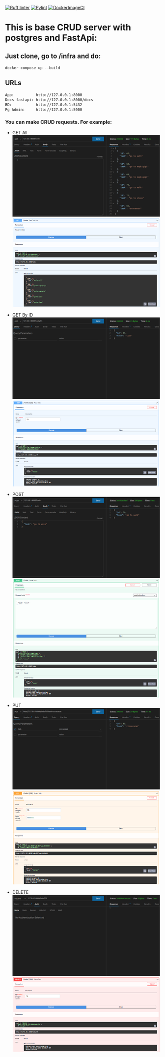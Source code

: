 [![Ruff linter](https://github.com/morheus9/fastapi_postgres_crud/actions/workflows/ruff.yml/badge.svg)](https://github.com/morheus9/fastapi_postgres_crud/actions/workflows/ruff.yml)
[![Pylint](https://github.com/morheus9/fastapi_postgres_crud/actions/workflows/pylint.yml/badge.svg?branch=master)](https://github.com/morheus9/fastapi_postgres_crud/actions/workflows/pylint.yml)
[![DockerImageCI](https://github.com/morheus9/fastapi_postgres_crud/actions/workflows/push_dockerfile.yml/badge.svg)](https://github.com/morheus9/fastapi_postgres_crud/actions/workflows/push_dockerfile.yml)
# This is base CRUD server with postgres and FastApi:
## Just clone, go to /infra and do:
```
docker compose up --build
```
## URLs
```
App:          http://127.0.0.1:8000
Docs fastapi: http://127.0.0.1:8000/docs
BD:           http://127.0.0.1:5432
Pg Admin:     http://127.0.0.1:5000
```
### You can make CRUD requests. For example:

- GET All
![Screenshot](images/get_all.png)
![Screenshot](images/_get_all.png)

- GET By ID
![Screenshot](images/get_id.png)
![Screenshot](images/_get_id.png)

- POST
![Screenshot](images/post.png)
![Screenshot](images/_post.png)

- PUT
![Screenshot](images/put.png)
![Screenshot](images/_put.png)

- DELETE
![Screenshot](images/delete.png)
![Screenshot](images/_delete.png)
